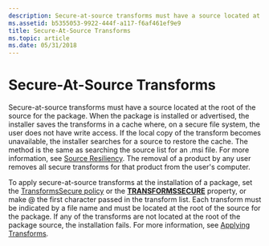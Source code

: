 ```yaml
---
description: Secure-at-source transforms must have a source located at the root of the source for the package.
ms.assetid: b5355053-9922-444f-a117-f6af461ef9e9
title: Secure-At-Source Transforms
ms.topic: article
ms.date: 05/31/2018
---
```


# Secure-At-Source Transforms

Secure-at-source transforms must have a source located at the root of the source for the package. When the package is installed or advertised, the installer saves the transforms in a cache where, on a secure file system, the user does not have write access. If the local copy of the transform becomes unavailable, the installer searches for a source to restore the cache. The method is the same as searching the source list for an .msi file. For more information, see [Source Resiliency](source-resiliency.md). The removal of a product by any user removes all secure transforms for that product from the user's computer.

To apply secure-at-source transforms at the installation of a package, set the [TransformsSecure policy](transformssecure-policy.md) or the [**TRANSFORMSSECURE**](transformssecure.md) property, or make @ the first character passed in the transform list. Each transform must be indicated by a file name and must be located at the root of the source for the package. If any of the transforms are not located at the root of the package source, the installation fails. For more information, see [Applying Transforms](applying-transforms.md).

 

 



